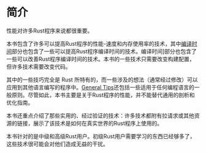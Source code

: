 # 简介

性能对许多Rust程序来说都很重要。

本书包含了许多可以提高Rust程序的性能-速度和内存使用率的技术，其中[编译时间]部分也包含了一些可以提高Rust程序编译时间的技术。编译时间]部分也包含了一些可以改善Rust程序编译时间的技术。本书的一些技术只需要改变构建配置，但许多技术需要改变代码。

[编译时间]: compile-times_zh.md

其中的一些技巧完全是 Rust 所特有的，而一些涉及的想法（通常经过修改）可以应用到其他语言编写的程序中。[General Tips]还包括一些适用于任何编程语言的一般原则。尽管如此，本书主要是关于Rust程序的性能，并不能替代通用的剖析和优化指南。

本书还重点介绍了那些实用的、经过验证的技术：许多技术都附有拉请求或其他资源的链接，展示了该技术是如何在真实世界的Rust程序上使用的。

本书针对的是中级和高级Rust用户。初级Rust用户需要学习的东西已经够多了，这些技术很可能会对他们造成无益的干扰。

[General Tips]: general-tips_zh.md
